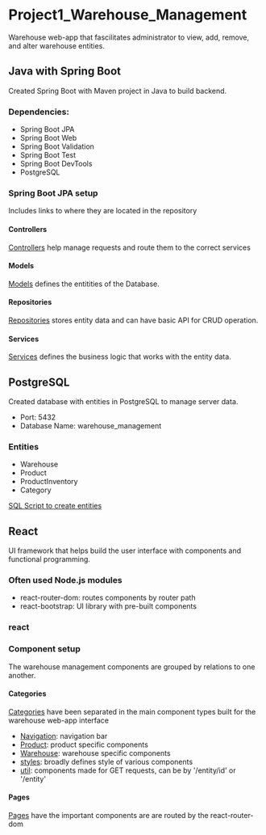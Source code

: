 # Project1_Warehouse_Management
Warehouse web-app that fascilitates administrator to view, add, remove, and alter warehouse entities.
## Java with Spring Boot
Created Spring Boot with Maven project in Java to build backend.

### Dependencies: 
- Spring Boot JPA
- Spring Boot Web
- Spring Boot Validation
- Spring Boot Test
- Spring Boot DevTools
- PostgreSQL
### Spring Boot JPA setup
Includes links to where they are located in the repository
#### Controllers
[Controllers](warehouse-management/src/main/java/com/skillstorm/warehouse_management/controllers) help manage requests and route them to the correct services
#### Models
[Models](warehouse-management/src/main/java/com/skillstorm/warehouse_management/models) defines the entitities of the Database.
#### Repositories
[Repositories](warehouse-management/src/main/java/com/skillstorm/warehouse_management/repositories) stores entity data and can have basic API for CRUD operation.
#### Services
[Services](warehouse-management/src/main/java/com/skillstorm/warehouse_management/services) defines the business logic that works with the entity data.
## PostgreSQL
Created database with entities in PostgreSQL to manage server data.
- Port: 5432
- Database Name: warehouse_management
### Entities
- Warehouse
- Product
- ProductInventory
- Category

[SQL Script to create entities](Notes/create_entities.sql)

## React
UI framework that helps build the user interface with components and functional programming. 
### Often used Node.js modules
- react-router-dom: routes components by router path
- react-bootstrap: UI library with pre-built components
### react 
### Component setup
The warehouse management components are grouped by relations to one another.
#### Categories
[Categories](warehouse-frontend/src/categories) have been separated in the main component types built for the warehouse web-app interface
- [Navigation](warehouse-frontend/src/categories/Navigation): navigation bar
- [Product](warehouse-frontend/src/categories/Product): product specific components
- [Warehouse](warehouse-frontend/src/categories/Warehouse): warehouse specific components
- [styles](warehouse-frontend/src/categories/styles): broadly defines style of various components
- [util](warehouse-frontend/src/categories/util): components made for GET requests, can be by '/entity/id' or '/entity'
#### Pages
[Pages](warehouse-frontend/src/pages) have the important components are are routed by the react-router-dom





